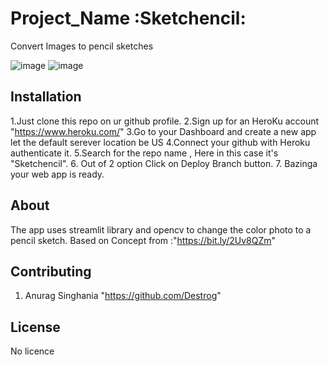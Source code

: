 # Project_Name :Sketchencil:

Convert Images to pencil sketches

![image](https://img.shields.io/badge/version-1.0.0-yellowgreen.svg)
![image](https://img.shields.io/badge/license-MIT-brightgreen.svg)

## Installation
1.Just clone this repo on ur github profile.
2.Sign up for an HeroKu account "https://www.heroku.com/"
3.Go to your Dashboard and create a new app let the default serever location be US
4.Connect your github with Heroku authenticate it.
5.Search for the repo name , Here in this case it's "Sketchencil".
6. Out of 2 option Click on Deploy Branch button.
7. Bazinga your web app is ready.

## About
The app uses streamlit library and opencv to change the color photo to a pencil sketch.
Based on Concept from :"https://bit.ly/2Uv8QZm"
## Contributing
1. Anurag Singhania "https://github.com/Destrog"


## License
No licence
